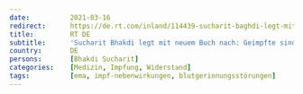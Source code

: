 ```yaml
---
date:          2021-03-16
redirect:      https://de.rt.com/inland/114439-sucharit-baghdi-legt-mit-neuem/
title:         RT DE
subtitle:      'Sucharit Bhakdi legt mit neuem Buch nach: Geimpfte sind Teil eines "riesigen Experiments"'
country:       DE
persons:       [Bhakdi Sucharit]
categories:    [Medizin, Impfung, Widerstand]
tags:          [ema, impf-nebenwirkungen, blutgerinnungsstörungen]
---
```

